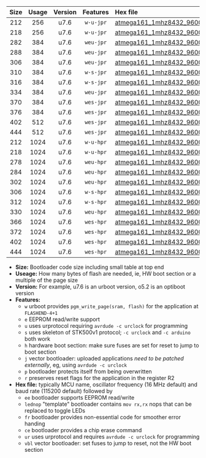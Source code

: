 |Size|Usage|Version|Features|Hex file|
|:-:|:-:|:-:|:-:|:--|
|212|256|u7.6|`w-u-jpr`|[atmega161_1mhz8432_9600bps_ur_vbl.hex](https://raw.githubusercontent.com/stefanrueger/urboot/main/bootloaders/atmega161/fcpu_1mhz8432/9600_bps/atmega161_1mhz8432_9600bps_ur_vbl.hex)|
|218|256|u7.6|`w-u-jpr`|[atmega161_1mhz8432_9600bps_lednop_ur_vbl.hex](https://raw.githubusercontent.com/stefanrueger/urboot/main/bootloaders/atmega161/fcpu_1mhz8432/9600_bps/atmega161_1mhz8432_9600bps_lednop_ur_vbl.hex)|
|282|384|u7.6|`weu-jpr`|[atmega161_1mhz8432_9600bps_ee_ur_vbl.hex](https://raw.githubusercontent.com/stefanrueger/urboot/main/bootloaders/atmega161/fcpu_1mhz8432/9600_bps/atmega161_1mhz8432_9600bps_ee_ur_vbl.hex)|
|288|384|u7.6|`weu-jpr`|[atmega161_1mhz8432_9600bps_ee_lednop_ur_vbl.hex](https://raw.githubusercontent.com/stefanrueger/urboot/main/bootloaders/atmega161/fcpu_1mhz8432/9600_bps/atmega161_1mhz8432_9600bps_ee_lednop_ur_vbl.hex)|
|306|384|u7.6|`weu-jpr`|[atmega161_1mhz8432_9600bps_ee_lednop_fr_ur_vbl.hex](https://raw.githubusercontent.com/stefanrueger/urboot/main/bootloaders/atmega161/fcpu_1mhz8432/9600_bps/atmega161_1mhz8432_9600bps_ee_lednop_fr_ur_vbl.hex)|
|310|384|u7.6|`w-s-jpr`|[atmega161_1mhz8432_9600bps_vbl.hex](https://raw.githubusercontent.com/stefanrueger/urboot/main/bootloaders/atmega161/fcpu_1mhz8432/9600_bps/atmega161_1mhz8432_9600bps_vbl.hex)|
|316|384|u7.6|`w-s-jpr`|[atmega161_1mhz8432_9600bps_lednop_vbl.hex](https://raw.githubusercontent.com/stefanrueger/urboot/main/bootloaders/atmega161/fcpu_1mhz8432/9600_bps/atmega161_1mhz8432_9600bps_lednop_vbl.hex)|
|334|384|u7.6|`weu-jpr`|[atmega161_1mhz8432_9600bps_ee_lednop_fr_ce_ur_vbl.hex](https://raw.githubusercontent.com/stefanrueger/urboot/main/bootloaders/atmega161/fcpu_1mhz8432/9600_bps/atmega161_1mhz8432_9600bps_ee_lednop_fr_ce_ur_vbl.hex)|
|370|384|u7.6|`wes-jpr`|[atmega161_1mhz8432_9600bps_ee_vbl.hex](https://raw.githubusercontent.com/stefanrueger/urboot/main/bootloaders/atmega161/fcpu_1mhz8432/9600_bps/atmega161_1mhz8432_9600bps_ee_vbl.hex)|
|376|384|u7.6|`wes-jpr`|[atmega161_1mhz8432_9600bps_ee_lednop_vbl.hex](https://raw.githubusercontent.com/stefanrueger/urboot/main/bootloaders/atmega161/fcpu_1mhz8432/9600_bps/atmega161_1mhz8432_9600bps_ee_lednop_vbl.hex)|
|402|512|u7.6|`wes-jpr`|[atmega161_1mhz8432_9600bps_ee_lednop_fr_vbl.hex](https://raw.githubusercontent.com/stefanrueger/urboot/main/bootloaders/atmega161/fcpu_1mhz8432/9600_bps/atmega161_1mhz8432_9600bps_ee_lednop_fr_vbl.hex)|
|444|512|u7.6|`wes-jpr`|[atmega161_1mhz8432_9600bps_ee_lednop_fr_ce_vbl.hex](https://raw.githubusercontent.com/stefanrueger/urboot/main/bootloaders/atmega161/fcpu_1mhz8432/9600_bps/atmega161_1mhz8432_9600bps_ee_lednop_fr_ce_vbl.hex)|
|212|1024|u7.6|`w-u-hpr`|[atmega161_1mhz8432_9600bps_ur.hex](https://raw.githubusercontent.com/stefanrueger/urboot/main/bootloaders/atmega161/fcpu_1mhz8432/9600_bps/atmega161_1mhz8432_9600bps_ur.hex)|
|218|1024|u7.6|`w-u-hpr`|[atmega161_1mhz8432_9600bps_lednop_ur.hex](https://raw.githubusercontent.com/stefanrueger/urboot/main/bootloaders/atmega161/fcpu_1mhz8432/9600_bps/atmega161_1mhz8432_9600bps_lednop_ur.hex)|
|278|1024|u7.6|`weu-hpr`|[atmega161_1mhz8432_9600bps_ee_ur.hex](https://raw.githubusercontent.com/stefanrueger/urboot/main/bootloaders/atmega161/fcpu_1mhz8432/9600_bps/atmega161_1mhz8432_9600bps_ee_ur.hex)|
|284|1024|u7.6|`weu-hpr`|[atmega161_1mhz8432_9600bps_ee_lednop_ur.hex](https://raw.githubusercontent.com/stefanrueger/urboot/main/bootloaders/atmega161/fcpu_1mhz8432/9600_bps/atmega161_1mhz8432_9600bps_ee_lednop_ur.hex)|
|302|1024|u7.6|`weu-hpr`|[atmega161_1mhz8432_9600bps_ee_lednop_fr_ur.hex](https://raw.githubusercontent.com/stefanrueger/urboot/main/bootloaders/atmega161/fcpu_1mhz8432/9600_bps/atmega161_1mhz8432_9600bps_ee_lednop_fr_ur.hex)|
|306|1024|u7.6|`w-s-hpr`|[atmega161_1mhz8432_9600bps.hex](https://raw.githubusercontent.com/stefanrueger/urboot/main/bootloaders/atmega161/fcpu_1mhz8432/9600_bps/atmega161_1mhz8432_9600bps.hex)|
|312|1024|u7.6|`w-s-hpr`|[atmega161_1mhz8432_9600bps_lednop.hex](https://raw.githubusercontent.com/stefanrueger/urboot/main/bootloaders/atmega161/fcpu_1mhz8432/9600_bps/atmega161_1mhz8432_9600bps_lednop.hex)|
|330|1024|u7.6|`weu-hpr`|[atmega161_1mhz8432_9600bps_ee_lednop_fr_ce_ur.hex](https://raw.githubusercontent.com/stefanrueger/urboot/main/bootloaders/atmega161/fcpu_1mhz8432/9600_bps/atmega161_1mhz8432_9600bps_ee_lednop_fr_ce_ur.hex)|
|366|1024|u7.6|`wes-hpr`|[atmega161_1mhz8432_9600bps_ee.hex](https://raw.githubusercontent.com/stefanrueger/urboot/main/bootloaders/atmega161/fcpu_1mhz8432/9600_bps/atmega161_1mhz8432_9600bps_ee.hex)|
|372|1024|u7.6|`wes-hpr`|[atmega161_1mhz8432_9600bps_ee_lednop.hex](https://raw.githubusercontent.com/stefanrueger/urboot/main/bootloaders/atmega161/fcpu_1mhz8432/9600_bps/atmega161_1mhz8432_9600bps_ee_lednop.hex)|
|402|1024|u7.6|`wes-hpr`|[atmega161_1mhz8432_9600bps_ee_lednop_fr.hex](https://raw.githubusercontent.com/stefanrueger/urboot/main/bootloaders/atmega161/fcpu_1mhz8432/9600_bps/atmega161_1mhz8432_9600bps_ee_lednop_fr.hex)|
|444|1024|u7.6|`wes-hpr`|[atmega161_1mhz8432_9600bps_ee_lednop_fr_ce.hex](https://raw.githubusercontent.com/stefanrueger/urboot/main/bootloaders/atmega161/fcpu_1mhz8432/9600_bps/atmega161_1mhz8432_9600bps_ee_lednop_fr_ce.hex)|

- **Size:** Bootloader code size including small table at top end
- **Useage:** How many bytes of flash are needed, ie, HW boot section or a multiple of the page size
- **Version:** For example, u7.6 is an urboot version, o5.2 is an optiboot version
- **Features:**
  + `w` urboot provides `pgm_write_page(sram, flash)` for the application at `FLASHEND-4+1`
  + `e` EEPROM read/write support
  + `u` uses urprotocol requiring `avrdude -c urclock` for programming
  + `s` uses skeleton of STK500v1 protocol; `-c urclock` and `-c arduino` both work
  + `h` hardware boot section: make sure fuses are set for reset to jump to boot section
  + `j` vector bootloader: uploaded applications *need to be patched externally*, eg, using `avrdude -c urclock`
  + `p` bootloader protects itself from being overwritten
  + `r` preserves reset flags for the application in the register R2
- **Hex file:** typically MCU name, oscillator frequency (16 MHz default) and baud rate (115200 default) followed by
  + `ee` bootloader supports EEPROM read/write
  + `lednop` "template" bootloader contains `mov rx,rx` nops that can be replaced to toggle LEDs
  + `fr` bootloader provides non-essential code for smoother error handing
  + `ce` bootloader provides a chip erase command
  + `ur` uses urprotocol and requires `avrdude -c urclock` for programming
  + `vbl` vector bootloader: set fuses to jump to reset, not the HW boot section
